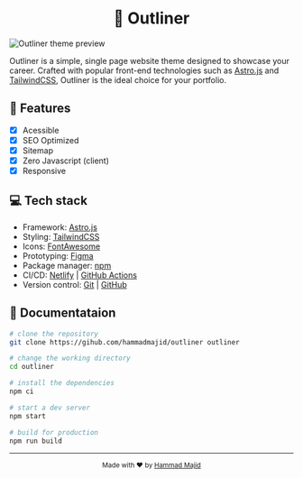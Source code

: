 <h1 align="center">🚀 Outliner</h1>

![Outliner theme preview](https://user-images.githubusercontent.com/67387019/219947999-a9a34f92-3d5d-45c9-863b-92be9395e844.png)

Outliner is a simple, single page website theme designed to showcase your career. Crafted with popular front-end technologies such as [Astro.js](https://astro.build) and [TailwindCSS](https://tailwindcss.com), Outliner is the ideal choice for your portfolio.

## 🎉 Features

- [x] Acessible
- [x] SEO Optimized
- [x] Sitemap
- [x] Zero Javascript (client)
- [x] Responsive

## 💻 Tech stack

 - Framework: [Astro.js](https://astro.build)
 - Styling: [TailwindCSS](https://tailwindcss.com)
 - Icons: [FontAwesome](https://fontawesome.com)
 - Prototyping: [Figma](https://figma.com)
 - Package manager: [npm](https://www.npmjs.com/)
 - CI/CD: [Netlify](https://netlify.app) | [GitHub Actions](https://github.com/features/actions)
 - Version control: [Git](https://git-scm.com) | [GitHub](https://github.com)
 
 ## 📃 Documentataion
 
 ```bash
 # clone the repository
 git clone https://gihub.com/hammadmajid/outliner outliner
 
 # change the working directory
 cd outliner
 
 # install the dependencies
 npm ci
 
 # start a dev server
 npm start
 
 # build for production
 npm run build
 ```
 ---
 <p align="center"><sub>Made with ♥ by <a href="https://hammadmajid.com">Hammad Majid</a></sub></p>
